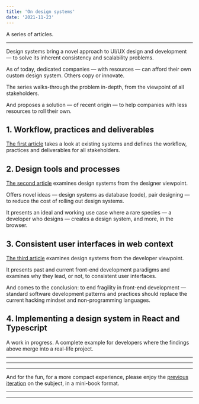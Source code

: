 ```yaml
---
title: 'On design systems'
date: '2021-11-23'
---
```


A series of articles.

<!--more-->

---

Design systems bring a novel approach to UI/UX design and development &mdash; to solve its inherent consistency and scalability problems.

As of today, dedicated companies &mdash; with resources &mdash; can afford their own custom design system. Others copy or innovate.

The series walks-through the problem in-depth, from the viewpoint of all stakeholders.

And proposes a solution &mdash; of recent origin &mdash; to help companies with less resources to roll their own.

## 1. Workflow, practices and deliverables

[The first article](http://metamn.io/react/on-design-sytems-1/) takes a look at existing systems and defines the workflow, practices and deliverables for all stakeholders.

## 2. Design tools and processes

[The second article](http://metamn.io/react/on-design-systems-2/) examines design systems from the designer viewpoint.

Offers novel ideas &mdash; design systems as database (code), pair designing &mdash; to reduce the cost of rolling out design systems.

It presents an ideal and working use case where a rare species &mdash; a developer who designs &mdash; creates a design system, and more, in the browser.

## 3. Consistent user interfaces in web context

[The third article](http://metamn.io/react/on-design-systems-3/) examines design systems from the developer viewpoint.

It presents past and current front-end development paradigms and examines why they lead, or not, to consistent user interfaces.

And comes to the conclusion: to end fragility in front-end development &mdash; standard software development patterns and practices should replace the current hacking mindset and non-programming languages.

## 4. Implementing a design system in React and Typescript

A work in progress. A complete example for developers where the findings above merge into a real-life project.

---

---

---

And for the fun, for a more compact experience, please enjoy the [previous iteration](https://docs.google.com/document/d/1ukf5kDq7pHGnnExUstssu5Xtl-2yT3KxUp4XU8vvpzE/edit?usp=sharing) on the subject, in a mini-book format.

---

---
